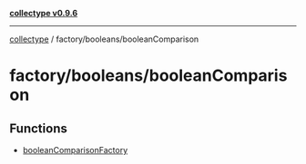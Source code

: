 [**collectype v0.9.6**](../../../README.md)

***

[collectype](../../../modules.md) / factory/booleans/booleanComparison

# factory/booleans/booleanComparison

## Functions

- [booleanComparisonFactory](functions/booleanComparisonFactory.md)

